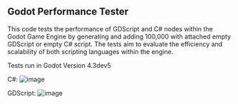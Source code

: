 ## Godot Performance Tester
This code tests the performance of GDScript and C# nodes within the Godot Game Engine by generating and adding 100,000 with attached empty GDScript or empty C# script. The tests aim to evaluate the efficiency and scalability of both scripting languages within the engine.

Tests run in Godot Version 4.3dev5

C#:
![image](https://github.com/tharmoth/godot-performance-tester/assets/9045244/833ff4c7-1df9-4de4-8280-029a080a54a4)

GDScript:
![image](https://github.com/tharmoth/godot-performance-tester/assets/9045244/2f1f048c-6c90-457f-9e88-521a5c8d5246)

